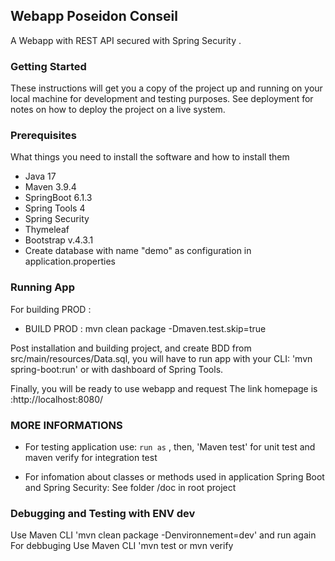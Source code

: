 ## Webapp Poseidon Conseil
A Webapp with REST API secured with Spring Security .

### Getting Started

These instructions will get you a copy of the project up and running on your local machine for development and testing purposes. See deployment for notes on how to deploy the project on a live system.

### Prerequisites

What things you need to install the software and how to install them
- Java 17
- Maven 3.9.4
- SpringBoot 6.1.3
- Spring Tools 4
- Spring Security
- Thymeleaf
- Bootstrap v.4.3.1
- Create database with name "demo" as configuration in application.properties

### Running App

For building  PROD :

- BUILD PROD : mvn clean package -Dmaven.test.skip=true

Post installation and building project, and create  BDD from src/main/resources/Data.sql, you will have to run app
 with your CLI: 'mvn spring-boot:run' or with dashboard of Spring Tools.
 
Finally, you will be ready to  use webapp and request 
The link homepage  is :http://localhost:8080/

### MORE INFORMATIONS

- For testing application use:
`run as` , then, 'Maven test' for unit test and maven verify for integration test

-  For infomation about classes or methods used in application Spring Boot and Spring Security:
See folder /doc  in root project

### Debugging and Testing with ENV dev
Use  Maven CLI 'mvn clean package -Denvironnement=dev' and run again 
 For debbuging
Use  Maven CLI 'mvn test or mvn verify  

